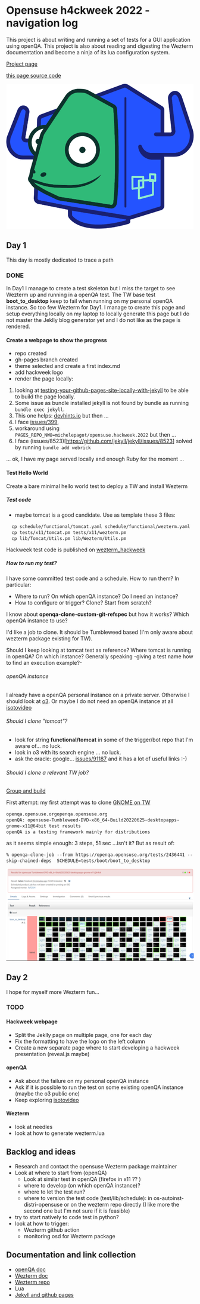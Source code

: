 # Opensuse h4ckweek 2022 - navigation log

This project is about writing and running a set of tests for a GUI application using openQA.
This project is also about reading and digesting the Wezterm documentation and become a ninja of its lua configuration system.

[Project page](https://hackweek.opensuse.org/projects/give-back-to-wezterm)

[this page source code](https://github.com/michelepagot/opensuse.hackweek.2022)

![Image](img/computer_color.png)


## Day 1
This day is mostly dedicated to trace a path

### DONE
In Day1 I manage to create a test skeleton but I miss the target to see Wezterm up and running in a openQA test. The TW base test **boot_to_desktop** keep to fail when running on my personal openQA instance. So too few Wezterm for Day1.
I manage to create this page and setup everything locally on my laptop to locally generate this page but I do not master the Jeklly blog generator yet and I do not like as the page is rendered.

#### Create a webpage to show the progress
 * repo created
 * gh-pages branch created
 * theme selected and create a first index.md
 * add hackweek logo
 * render the page locally:
  1. looking at [testing-your-github-pages-site-locally-with-jekyll](https://docs.github.com/en/pages/setting-up-a-github-pages-site-with-jekyll/testing-your-github-pages-site-locally-with-jekyll) to be able to build the page locally.
  2. Some issue as bundle installed jekyll is not found by bundle as running `bundle exec jekyll`.
  3. This one helps: [devhints.io](https://devhints.io/jekyll) but then ...
  4. I face [issues/399](https://github.com/github/pages-gem/issues/399),
  5. workaround using `PAGES_REPO_NWO=michelepagot/opensuse.hackweek.2022` but then ...
  6. I face (issues/8523)[https://github.com/jekyll/jekyll/issues/8523] solved by running `bundle add webrick`

... ok, I have my page served locally and enough Ruby for the moment ...

#### Test Hello World
Create a bare minimal hello world test to deploy a TW and install Wezterm

##### Test code
* maybe tomcat is a good candidate. Use as template these 3 files:
```
  cp schedule/functional/tomcat.yaml schedule/functional/wezterm.yaml
  cp tests/x11/tomcat.pm tests/x11/wezterm.pm
  cp lib/Tomcat/Utils.pm lib/Wezterm/Utils.pm
```

Hackweek test code is published on [wezterm_hackweek](https://github.com/mpagot/os-autoinst-distri-opensuse/tree/wezterm_hackweek)

##### How to run my test?

I have some committed test code and a schedule. How to run them? In particular:
* Where to run? On which openQA instance? Do I need an instance?
* How to configure or trigger? Clone? Start from scratch?

I know about **openqa-clone-custom-git-refspec** but how it works? Which openQA instance to use?

I'd like a job to clone. It should be Tumbleweed based (I'm only aware about wezterm package existing for TW).

Should I keep looking at tomcat test as reference? Where tomcat is running in openQA? On which instance? Generally speaking -giving a test name how to find an execution example?-

###### openQA instance
I already have a openQA personal instance on a private server. Otherwise I should look at [o3](https://openqa.opensuse.org/).
Or maybe I do not need an openQA instance at all [isotovideo](https://kalikiana.gitlab.io/post/2022-03-16-running-standandalone-tests-with-isotovideo/)

###### Should I clone "tomcat"?
* look for string **functional/tomcat** in some of the trigger/bot repo that I'm aware of... no luck.
* look in o3 with its search engine ... no luck.
* ask the oracle: google... [issues/91187](https://progress.opensuse.org/issues/91187) and it has a lot of useful links :-)

###### Should I clone a relevant TW job?
[Group and build](https://openqa.opensuse.org/tests/overview?distri=microos&distri=opensuse&version=Tumbleweed&build=20220625&groupid=1)

First attempt: my first attempt was to clone [GNOME on TW](https://openqa.opensuse.org/tests/2436441)

```
openqa.opensuse.orgopenqa.opensuse.org
openQA: opensuse-Tumbleweed-DVD-x86_64-Build20220625-desktopapps-gnome-x11@64bit test results
openQA is a testing framework mainly for distributions
```

as it seems simple enough: 3 steps, 51 sec ...isn't it? But as result of:

```
% openqa-clone-job --from https://openqa.opensuse.org/tests/2436441 --skip-chained-deps  SCHEDULE=tests/boot/boot_to_desktop
```

![Image](img/first_failure.png)


## Day 2
I hope for myself more Wezterm fun...

### TODO

#### Hackweek webpage
* Split the Jeklly page on multiple page, one for each day
* Fix the formatting to have the logo on the left column
* Create a new separate page where to start developing a hackweek presentation (reveal.js maybe)

#### openQA
* Ask about the failure on my personal openQA instance
* Ask if it is possible to run the test on some existing openQA instance (maybe the o3 public one)
* Keep exploring [isotovideo](https://kalikiana.gitlab.io/post/2022-03-16-running-standandalone-tests-with-isotovideo/)

#### Wezterm
* look at needles
* look at how to generate wezterm.lua

## Backlog and ideas

* Research and contact the opensuse Wezterm package maintainer
* Look at where to start from (openQA)
  - Look at similar test in openQA (firefox in x11 ?? )
  - where to develop (on which openQA instance)?
  - where to let the test run?
  - where to version the test code (test/lib/schedule): in os-autoinst-distri-opensuse or on the wezterm repo directly (I like more the second one but I'm not sure if it is feasible)
* try to start natively to code test in python?
* look at how to trigger:
  - Wezterm github action
  - monitoring osd for Wezterm package

## Documentation and link collection

- [openQA doc](http://open.qa/docs/)
- [Wezterm doc](https://wezfurlong.org/wezterm/)
- [Wezterm repo](https://github.com/wez/wezterm)
- Lua
- [Jekyll and github pages](https://docs.github.com/en/pages/setting-up-a-github-pages-site-with-jekyll)